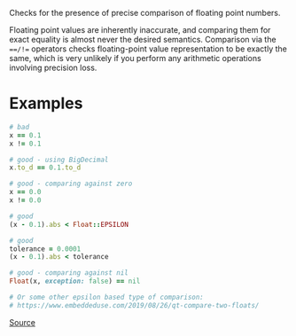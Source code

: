 
Checks for the presence of precise comparison of floating point numbers.

Floating point values are inherently inaccurate, and comparing them for exact equality
is almost never the desired semantics. Comparison via the `==/!=` operators checks
floating-point value representation to be exactly the same, which is very unlikely
if you perform any arithmetic operations involving precision loss.

# Examples

```ruby
# bad
x == 0.1
x != 0.1

# good - using BigDecimal
x.to_d == 0.1.to_d

# good - comparing against zero
x == 0.0
x != 0.0

# good
(x - 0.1).abs < Float::EPSILON

# good
tolerance = 0.0001
(x - 0.1).abs < tolerance

# good - comparing against nil
Float(x, exception: false) == nil

# Or some other epsilon based type of comparison:
# https://www.embeddeduse.com/2019/08/26/qt-compare-two-floats/
```

[Source](http://www.rubydoc.info/gems/rubocop/RuboCop/Cop/Lint/FloatComparison)